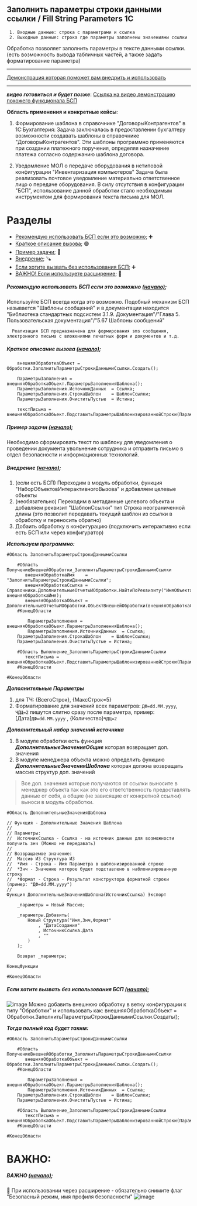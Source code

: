 ##### <a name="pageup"></a>

## Заполнить параметры строки данными ссылки / Fill String Parameters 1C
   
     1. Входные данные: строка с параметрами и ссылка
     2. Выходные данные: строка где параметры заполнены значениями ссылки

Обработка позволяет заполнить параметры в тексте данными ссылки. 
(есть возможность вывода табличных частей, а также задать форматирование параметра)

---
[Демонстрация которая поможет вам внедрить и использовать]([http://example.com](https://youtu.be/8HTAnS-b22U))

---
***видео готовиться и будет позже***:
[Ссылка на видео демонстрацию похожего функционала БСП](http://example.com)

__Область применения и конкретные кейсы__:

1. Формирование шаблона в справочнике "ДоговорыКонтрагентов" в 1С:Бухгалтерия:
Задача заключалась в предоставлении бухгалтеру возможности
создавать шаблоны в справочнике "ДоговорыКонтрагентов".
Эти шаблоны программно применяются при создании платежного поручения,
определяя назначение платежа согласно содержанию шаблона договора.

2. Уведомление МОЛ о передаче оборудования в нетиповой конфигурации "Инвентаризация компьютеров"
Задача была реализовать почтовое уведомление материально ответственное лицо о передаче оборудования.
В силу отсутствия в конфигурации "БСП", использование данной обработки стало необходимым инструментом
для формирования текста письма для МОЛ.

# Разделы

+ [Рекомендую использовать БСП если это возможно](#step0); ➕
+ [Краткое описание вызова](#step1);  🟣
+ [Пример задачи](#step2); 🔘
+ [Внедрение](#step3); 🪚
+ [Если хотите вызвать без использования БСП](#step4); ➕
+ [ВАЖНО! Если используете расширение](#add0); 🔘

##### <a name="step0"></a> Рекомендую использовать БСП если это возможно [(начало)](#pageup);

Используйте БСП всегда когда это возможно. Подобный механизм БСП называется "Шаблоны сообщений"
и в документации находится "Библиотека стандартных подсистем 3.1.9. Документация"/"Глава 5. Пользовательская документация"/"5.67 Шаблоны сообщений"

      Реализация БСП предназначена для формирования sms сообщения, электронного письма с вложениями печатных форм и документов и т.д.

##### <a name="step1"></a> Краткое описание вызова [(начало)](#pageup);

```
	внешняяОбработкаОбъект = Обработки.ЗаполнитьПараметрыСтрокиДаннымиСсылки.Создать();
		
	ПараметрыЗаполнения = внешняяОбработкаОбъект.ПараметрыЗаполненияШаблона();
	ПараметрыЗаполнения.ИсточникДанных	= Ссылка;
	ПараметрыЗаполнения.СтрокаШаблон	= ШаблонСсылки;
	ПараметрыЗаполнения.ОчиститьПустые 	= Истина;
	
	текстПисьма = внешняяОбработкаОбъект.ПодставитьПараметрыШаблонизированнойСтроки(ПараметрыЗаполнения);

```

##### <a name="step2"></a> Пример задачи [(начало)](#pageup);

Необходимо сформировать текст по шаблону для уведомления о проведении документа увольнение сотрудника
и отправить письмо в отдел безопасности и информационных технологий.

##### <a name="step3"></a> Внедрение [(начало)](#pageup);

1. (если есть БСП) Переходим в модуль обработки, функция "НаборОбъектовИнтерактивногоВызова" и добавляем целевые объекты
2. (необязательно) Переходим в метаданные целевого объекта и добавляем реквизит "ШаблонСсылки" тип Строка неограниченной длины
   (это позволит передавать текущий шаблон из ссылки в обработку и переносить обратно)
3. Добаить обработку в конфигурацию (подключить интерактивно если есть БСП или через конфигуратор)

***Используем программно:***

```
#Область ЗаполнитьПараметрыСтрокиДаннымиСсылки

	#Область ПолучениеВнешнейОбработки_ЗаполнитьПараметрыСтрокиДаннымиСсылки
	   внешняяОбработкаИмя    = "ЗаполнитьПараметрыСтрокиДаннымиСсылки";
	   внешняяОбработкаСсылка = Справочники.ДополнительныеОтчетыИОбработки.НайтиПоРеквизиту("ИмяОбъекта", внешняяОбработкаИмя);
	   внешняяОбработкаОбъект = ДополнительныеОтчетыИОбработки.ОбъектВнешнейОбработки(внешняяОбработкаСсылка);
	#КонецОбласти

      	ПараметрыЗаполнения = внешняяОбработкаОбъект.ПараметрыЗаполненияШаблона();
      	ПараметрыЗаполнения.ИсточникДанных	= Ссылка;
	ПараметрыЗаполнения.СтрокаШаблон	= ШаблонСсылки;
	ПараметрыЗаполнения.ОчиститьПустые = Истина;

	#Область Выполнение_ЗаполнитьПараметрыСтрокиДаннымиСсылки
	   текстПисьма = внешняяОбработкаОбъект.ПодставитьПараметрыШаблонизированнойСтроки(ПараметрыЗаполнения);
	#КонецОбласти

#КонецОбласти
```

***Дополнительные Параметры***
1. для ТЧ: {ВсегоСтрок}, {МаксСтрок=5}
2. Форматирование для значений всех параметров: `ДФ=dd.MM.yyyy`, `ЧДЦ=2`
   пишутся слитно сразу после параметра, пример: [Дата]`ДФ=dd.MM.yyyy` , {Количество}`ЧДЦ=2`

***Дополнительный набор значений источника***
1. В модуле обработки есть функция ___ДополнительныеЗначенияОбщие___ которая возвращает доп. значения
2. В модуле менеджера объекта можно определить функцию ___ДополнительныеЗначенияШаблона___ которая должна возвращать массив структур доп. значений

> Все доп. значения которые получаются от ссылки выносите в менеджер объекта так как это его ответственность предоставлять данные от себя, а общие (не зависящие от конкретной ссылки) выноси в модуль обработки.

```
#Область ДополнительныеЗначенияШаблона

// Функция - Дополнительные Значения Шаблона
//
// Параметры:
//	ИсточникСсылка - Ссылка - на источник данных для возможности получить знч (Можно не передавать)
//
// Возвращаемое значение:
//  Массив ИЗ Структура ИЗ
//	*Имя - Строка - Имя Параметра в шаблонизированной строке
//	*Знч - Значение которое будет подставлено в наблонизированную строку
//	*Формат - Строка - Результат конструктора форматной строки (пример: "ДФ=dd.MM.yyyy")
//
Функция ДополнительныеЗначенияШаблона(ИсточникСсылка) Экспорт
	
	_параметры = Новый Массив;
	
	_параметры.Добавить(
		Новый Структура("Имя,Знч,Формат"
			, "ДатаСоздания"
			, ИсточникСсылка.Дата
			, ""
		)
	);	
	
	Возврат _параметры;
	
КонецФункции

#КонецОбласти

```

##### <a name="step4"></a> Если хотите вызвать без использования БСП [(начало)](#pageup);

![image](https://github.com/KistanovSerhii/FillStringParameters1C/assets/28355711/e16b15d5-d61f-4a4d-b84f-1c615d53310e)
Можно добавить внешнюю обработку в ветку конфигурации к типу "Обработки" и использовать как:
внешняяОбработкаОбъект = Обработки.ЗаполнитьПараметрыСтрокиДаннымиСсылки.Создать();

***Тогда полный код будет таким:***

```
#Область ЗаполнитьПараметрыСтрокиДаннымиСсылки

	#Область ПолучениеВнешнейОбработки_ЗаполнитьПараметрыСтрокиДаннымиСсылки
	   внешняяОбработкаОбъект = Обработки.ЗаполнитьПараметрыСтрокиДаннымиСсылки.Создать();
	#КонецОбласти

      	ПараметрыЗаполнения = внешняяОбработкаОбъект.ПараметрыЗаполненияШаблона();
      	ПараметрыЗаполнения.ИсточникДанных	= Ссылка;
	ПараметрыЗаполнения.СтрокаШаблон	= ШаблонСсылки;
	ПараметрыЗаполнения.ОчиститьПустые = Истина;

	#Область Выполнение_ЗаполнитьПараметрыСтрокиДаннымиСсылки
	   текстПисьма = внешняяОбработкаОбъект.ПодставитьПараметрыШаблонизированнойСтроки(ПараметрыЗаполнения);
	#КонецОбласти

#КонецОбласти
```

# ВАЖНО:

##### <a name="add0"></a> ВАЖНО [(начало)](#pageup); 

 🔘 При использовании через расширение - обязательно снимите флаг "Безопасный режим, имя профиля безопасности"
![image](https://github.com/KistanovSerhii/ElemetsOfFormDynamicP/assets/28355711/7a0d51e4-fb60-4885-857a-61993c5aa62b)
 
